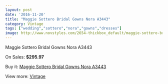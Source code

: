 ```yaml
---
layout: post
date: '2016-11-20'
title: "Maggie Sottero Bridal Gowns Nora A3443"
category: Vintage
tags: ["wedding","sottero","nora","gowns","dresses"]
image: http://www.novstyles.com/2654-thickbox_default/maggie-sottero-bridal-gowns-nora-a3443.jpg
---
```

Maggie Sottero Bridal Gowns Nora A3443

On Sales: **$295.97**
<a href="https://www.novstyles.com/en/vintage/1493-maggie-sottero-bridal-gowns-nora-a3443.html"><amp-img layout="responsive" width="600" height="600" src="//www.novstyles.com/2654-thickbox_default/maggie-sottero-bridal-gowns-nora-a3443.jpg" alt="Maggie Sottero Bridal Gowns Nora A3443 0" /></a>
<a href="https://www.novstyles.com/en/vintage/1493-maggie-sottero-bridal-gowns-nora-a3443.html"><amp-img layout="responsive" width="600" height="600" src="//www.novstyles.com/2655-thickbox_default/maggie-sottero-bridal-gowns-nora-a3443.jpg" alt="Maggie Sottero Bridal Gowns Nora A3443 1" /></a>

Buy it: [Maggie Sottero Bridal Gowns Nora A3443](https://www.novstyles.com/en/vintage/1493-maggie-sottero-bridal-gowns-nora-a3443.html "Maggie Sottero Bridal Gowns Nora A3443")

View more: [Vintage](https://www.novstyles.com/en/9-vintage "Vintage")